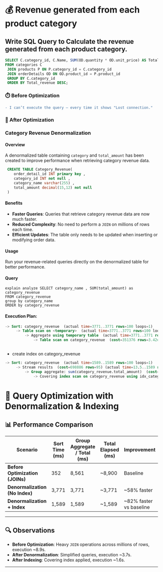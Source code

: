 # 💰 Revenue generated from each product category

## Write SQL Query to Calculate the revenue generated from each product category.

```sql
SELECT C.category_id, C.Name, SUM(OD.quantity * OD.unit_price) AS Total_revenue
FROM categories C
 JOIN products P ON P.category_id = C.category_id
 JOIN orderDetails OD ON OD.product_id = P.product_id
 GROUP BY C.category_id
 ORDER BY Total_revenue DESC;
```
### ⏱️ Before Optimization

```diff
- I can’t execute the query — every time it shows "Lost connection."
```

### 🚀 After Optimization

### Category Revenue Denormalization

#### Overview
A denormalized table containing `category` and `total_amount` has been created to improve performance when retrieving category revenue data.

```sql
 CREATE TABLE Category_Revenue(
    order_detail_id INT primary key , 
    category_id INT not null , 
    category_name varchar(255) ,
    total_amount decimal(15,12) not null
 )
```

#### Benefits
- **Faster Queries**: Queries that retrieve category revenue data are now much faster.
- **Reduced Complexity**: No need to perform a `JOIN` on millions of rows each time.
- **Efficient Updates**: The table only needs to be updated when inserting or modifying order data.

#### Usage
Run your revenue-related queries directly on the denormalized table for better performance.

#### Query
```Query
explain analyze SELECT category_name , SUM(total_amount) as category_revenue
FROM category_revenue
group by category_name 
ORDER by category_revenue
```
#### Execution Plan:
```sql
-> Sort: category_revenue  (actual time=3771..3771 rows=100 loops=1)
     -> Table scan on <temporary>  (actual time=3771..3771 rows=100 loops=1)
         -> Aggregate using temporary table  (actual time=3771..3771 rows=100 loops=1)
             -> Table scan on category_revenue  (cost=351376 rows=3.42e+6) (actual time=6.04..2038 rows=3.4e+6 loops=1)
 
```

- create index on category_revenue

```sql
-> Sort: category_revenue  (actual time=1589..1589 rows=100 loops=1)
     -> Stream results  (cost=698886 rows=95) (actual time=13.5..1589 rows=100 loops=1)
         -> Group aggregate: sum(category_revenue.total_amount)  (cost=698886 rows=95) (actual time=13.5..1589 rows=100 loops=1)
             -> Covering index scan on category_revenue using idx_category_revenue  (cost=357079 rows=3.42e+6) (actual time=0.0515..992 rows=3.4e+6 loops=1)

```

# 🚀 Query Optimization with Denormalization & Indexing  

## 📊 Performance Comparison  

| **Scenario**                        | **Sort Time (ms)** | **Group Aggregate / Total (ms)** | **Total Elapsed (ms)** | **Improvement** |
|------------------------------------|--------------------|----------------------------------|------------------------|-----------------|
| **Before Optimization (JOINs)**    | 352                | 8,561                            | ~8,900                 | Baseline        |
| **Denormalization (No Index)**     | 3,771              | 3,771                            | ~3,771                 | ~58% faster     |
| **Denormalization + Index**        | 1,589              | 1,589                            | ~1,589                 | ~82% faster vs baseline |

---

## 🔍 Observations  

- **Before Optimization**: Heavy `JOIN` operations across millions of rows, execution ~8.9s.  
- **After Denormalization**: Simplified queries, execution ~3.7s.  
- **After Indexing**: Covering index applied, execution ~1.6s.  

---


